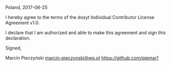 Poland, 2017-06-25

I hereby agree to the terms of the dosyt Individual Contributor License Agreement v1.0.

I declare that I am authorized and able to make this agreement and sign this declaration.

Signed,

Marcin Pieczyński marcin-pieczynski@wp.pl https://github.com/piemar1
